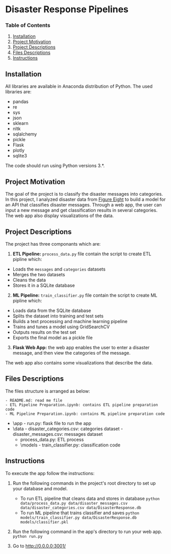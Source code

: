 # Disaster Response Pipelines


### Table of Contents

1. [Installation](#installation)
2. [Project Motivation](#motivation)
3. [Project Descriptions](#descriptions)
4. [Files Descriptions](#files)
5. [Instructions](#instructions)

## Installation <a name="installation"></a>

All libraries are available in Anaconda distribution of Python. The used libraries are:

- pandas
- re
- sys
- json
- sklearn
- nltk
- sqlalchemy
- pickle
- Flask
- plotly
- sqlite3

The code should run using Python versions 3.*.

## Project Motivation<a name="motivation"></a>

The goal of the project is to classify the disaster messages into categories.
In this project, I analyzed disaster data from [Figure Eight](https://www.figure-eight.com/) to build a model for an API that classifies disaster messages.
Through a web app, the user can input a new message and get classification results in several categories. The web app also display visualizations of the data.


## Project Descriptions<a name = "descriptions"></a>
The project has three componants which are:

1. **ETL Pipeline:** `process_data.py` file contain the script to create ETL pipline which:

- Loads the `messages` and `categories` datasets
- Merges the two datasets
- Cleans the data
- Stores it in a SQLite database

2. **ML Pipeline:** `train_classifier.py` file contain the script to create ML pipline which:

- Loads data from the SQLite database
- Splits the dataset into training and test sets
- Builds a text processing and machine learning pipeline
- Trains and tunes a model using GridSearchCV
- Outputs results on the test set
- Exports the final model as a pickle file

3. **Flask Web App:** the web app enables the user to enter a disaster message, and then view the categories of the message.

The web app also contains some visualizations that describe the data.



## Files Descriptions <a name="files"></a>

The files structure is arranged as below:

	- README.md: read me file
	- ETL Pipeline Preparation.ipynb: contains ETL pipeline preparation code
	- ML Pipeline Preparation.ipynb: contains ML pipeline preparation code
  - \app
			- run.py: flask file to run the app
  - \data
			- disaster_categories.csv: categories dataset
			- disaster_messages.csv: messages dataset
      - process_data.py: ETL process
	- \models
			- train_classifier.py: classification code

## Instructions <a name="instructions"></a>

To execute the app follow the instructions:
1. Run the following commands in the project's root directory to set up your database and model.

    - To run ETL pipeline that cleans data and stores in database
        `python data/process_data.py data/disaster_messages.csv data/disaster_categories.csv data/DisasterResponse.db`
    - To run ML pipeline that trains classifier and saves
        `python models/train_classifier.py data/DisasterResponse.db models/classifier.pkl`

2. Run the following command in the app's directory to run your web app.
    `python run.py`

3. Go to http://0.0.0.0:3001/
